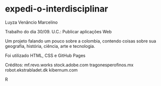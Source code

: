 # expedi-o-interdisciplinar
Luyza Venâncio Marcelino

Trabalho do dia 30/09. U.C.: Publicar aplicações Web

 Um projeto falando um pouco sobre a colombia, contendo coisas sobre sua geografia, história, ciência, arte e tecnologia.

 Foi utilizado HTML, CSS e GitHub Pages

 Créditos: 
 mf.revo.works
 stock.adobe.com
 tragonesperofinos.mx
 robot.ekstrabladet.dk
 kibernum.com

R
